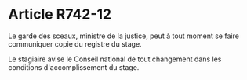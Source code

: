 # Article R742-12

<p>Le garde des sceaux, ministre de la justice, peut à tout moment se faire communiquer copie du registre du stage.</p><p>Le stagiaire avise le Conseil national de tout changement dans les conditions d'accomplissement du stage.</p>